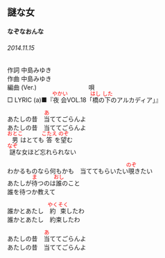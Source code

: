 <style type="text/css">
	ruby{
	    ruby-position: over;
	}
	ruby > rt{font-size: 12px;color:red;}
	p{font:16px;font-size: '楷体'}
</style>
## 謎な女
#### なぞなおんな
###### 2014.11.15


作詞     中島みゆき　　　　　   
作曲      中島みゆき  　　　   
編曲 (Ver.) 　　　　　　　　
唄  　　    
□ LYRIC (a)■『<ruby><rb>夜会</rb><rp>(</rp><rt>やかい</rt><rp>)</rp></ruby>VOL.18「<ruby><rb>橋</rb><rp>(</rp><rt>はし</rt><rp>)</rp></ruby>の<ruby><rb>下</rb><rp>(</rp><rt>した</rt><rp>)</rp></ruby>のアルカディア」』  

あたしの昔　<ruby><rb>当</rb><rp>(</rp><rt>あ</rt><rp>)</rp></ruby>ててごらんよ   
あたしの昔　当ててごらんよ   
<ruby><rb>男</rb><rp>(</rp><rt>おとこ</rt><rp>)</rp></ruby>はとても<ruby><rb>答</rb><rp>(</rp><rt>こたえ</rt><rp>)</rp></ruby>を<ruby><rb>望</rb><rp>(</rp><rt>のぞ</rt><rp>)</rp></ruby>む   
<ruby><rb>謎</rb><rp>(</rp><rt>なぞ</rt><rp>)</rp></ruby>な女ほど忘れられない   
   
わかるものなら何もかも　当ててもらいたい<ruby><rb>覗</rb><rp>(</rp><rt>のぞ</rt><rp>)</rp></ruby>きたい   
あたしが<ruby><rb>待</rb><rp>(</rp><rt>ま</rt><rp>)</rp></ruby>つのは<ruby><rb>誰</rb><rp>(</rp><rt>おし</rt><rp>)</rp></ruby>のこと   
誰を待つか教えて   
   
誰かとあたし　<ruby><rb>約束</rb><rp>(</rp><rt>やくそく</rt><rp>)</rp></ruby>したわ   
誰かとあたし　約束したわ   
   
あたしの昔　<ruby><rb>当</rb><rp>(</rp><rt>あ</rt><rp>)</rp></ruby>ててごらんよ   
あたしの昔　当ててごらんよ   